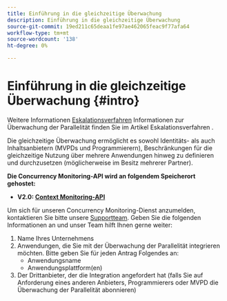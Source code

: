 ```yaml
---
title: Einführung in die gleichzeitige Überwachung
description: Einführung in die gleichzeitige Überwachung
source-git-commit: 19ed211c65deaa1fe97ae462065feac9f77afa64
workflow-type: tm+mt
source-wordcount: '138'
ht-degree: 0%

---
```



# Einführung in die gleichzeitige Überwachung {#intro}

Weitere Informationen [Eskalationsverfahren](/help/concurrency-monitoring/cm-escalation-procedures.md) Informationen zur Überwachung der Parallelität finden Sie im Artikel Eskalationsverfahren .

Die gleichzeitige Überwachung ermöglicht es sowohl Identitäts- als auch Inhaltsanbietern (MVPDs und Programmierern), Beschränkungen für die gleichzeitige Nutzung über mehrere Anwendungen hinweg zu definieren und durchzusetzen (möglicherweise im Besitz mehrerer Partner).

**Die Concurrency Monitoring-API wird an folgendem Speicherort gehostet:**

* **V2.0: [Context Monitoring-API](http://docs.adobeptime.io/cm-api-v2/)**

Um sich für unseren Concurrency Monitoring-Dienst anzumelden, kontaktieren Sie bitte unsere [Supportteam](mailto:tve-support@adobe.com). Geben Sie die folgenden Informationen an und unser Team hilft Ihnen gerne weiter:

1. Name Ihres Unternehmens
1. Anwendungen, die Sie mit der Überwachung der Parallelität integrieren möchten. Bitte geben Sie für jeden Antrag Folgendes an:
   * Anwendungsname
   * Anwendungsplattform(en)
1. Der Drittanbieter, der die Integration angefordert hat (falls Sie auf Anforderung eines anderen Anbieters, Programmierers oder MVPD die Überwachung der Parallelität abonnieren)
